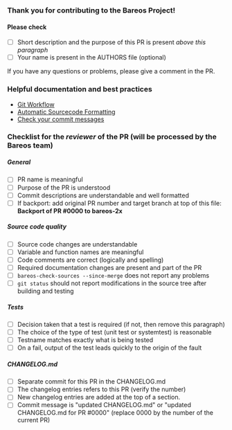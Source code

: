 ### Thank you for contributing to the Bareos Project!

#### Please check

- [ ] Short description and the purpose of this PR is present _above this paragraph_
- [ ] Your name is present in the AUTHORS file (optional)

If you have any questions or problems, please give a comment in the PR.

### Helpful documentation and best practices

- [Git Workflow](https://docs.bareos.org/DeveloperGuide/gitworkflow.html)
- [Automatic Sourcecode Formatting](https://docs.bareos.org/DeveloperGuide/generaldevel.html#automatic-sourcecode-formatting)
- [Check your commit messages](https://docs.bareos.org/DeveloperGuide/gitworkflow.html#commits)


### Checklist for the _reviewer_ of the PR (will be processed by the Bareos team)

##### General
- [ ] PR name is meaningful
- [ ] Purpose of the PR is understood
- [ ] Commit descriptions are understandable and well formatted
- [ ] If backport: add original PR number and target branch at top of this file: **Backport of PR #0000 to bareos-2x**

##### Source code quality

- [ ] Source code changes are understandable
- [ ] Variable and function names are meaningful
- [ ] Code comments are correct (logically and spelling)
- [ ] Required documentation changes are present and part of the PR
- [ ] `bareos-check-sources --since-merge` does not report any problems
- [ ] `git status` should not report modifications in the source tree after building and testing

##### Tests

- [ ] Decision taken that a test is required (if not, then remove this paragraph)
- [ ] The choice of the type of test (unit test or systemtest) is reasonable
- [ ] Testname matches exactly what is being tested
- [ ] On a fail, output of the test leads quickly to the origin of the fault

##### CHANGELOG.md
- [ ] Separate commit for this PR in the CHANGELOG.md
- [ ] The changelog entries refers to this PR (verify the number)
- [ ] New changelog entries are added at the top of a section.
- [ ] Commit message is "updated CHANGELOG.md" or "updated CHANGELOG.md for PR #0000" (replace 0000 by the number of the current PR)
